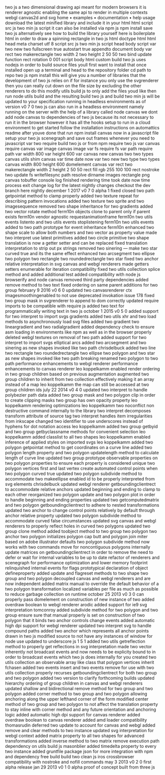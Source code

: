 two js a two dimensional drawing api meant for modern browsers it is renderer agnostic enabling the same api to render in multiple contexts webgl canvas2d and svg home • examples • documentation • help usage download the latest minified library and include it in your html html script src js two min js script it can also be installed via npm js npm install save two js alternatively see how to build the library yourself here is boilerplate html in order to draw a spinning rectangle in two js html doctype html html head meta charset utf 8 script src js two min js script head body script var two new two fullscreen true autostart true appendto document body var rect two makerectangle two width 2 two height 2 50 50 two bind update function rect rotation 0 001 script body html custom build two js uses nodejs in order to build source files youll first want to install that once installed open up a terminal and head to the repository folder cd path to repo two js npm install this will give you a number of libraries that the development of two js relies on if for instance you only use the svgrenderer then you can really cut down on the file size by excluding the other renderers to do this modify utils build js to only add the files youd like then run node utils build and the resulting build two js and build two min js will be updated to your specification running in headless environments as of version v0 7 0 two js can also run in a headless environment namely running on the server with the help of a library called node canvas we dont add node canvas to dependencies of two js because its not necessary to run it in the browser however it has all the hooks setup to run in a cloud environment to get started follow the installation instructions on automattics readme after youve done that run npm install canvas now in a javascript file setup your two js scenegraph and save out frames whenever you need to javascript var two require build two js or from npm require two js var canvas require canvas var image canvas image var fs require fs var path require path var width 800 var height 600 var canvas new canvas two two types canvas utils shim canvas var time date now var two new two type two types canvas width 800 height 600 domelement canvas var rect two makerectangle width 2 height 2 50 50 rect fill rgb 255 100 100 rect nostroke two update fs writefilesync path resolve dirname images rectangle png canvas tobuffer console log finished rendering time took date now time process exit change log for the latest nightly changes checkout the dev branch here nightly december 1 2017 v0 7 0 alpha 1 fixed closed two path getpointat method to clamp properly added two texture repeat for describing pattern invocations added two texture two sprite and two imagesequence removed two shape inheritance for two gradients added two vector rotate method ferm10n objects clone to parent only if parent exists ferm10n vendor agnostic requestanimationframe ferm10n two utils events listento and two utils events stoplistening ferm10n two utils events added to two path prototype for event inheritance ferm10n enhanced two shape scale to allow both numbers and two vector as property value made two interpret use latest primitives added two circle primitive two shape translation is now a getter setter and can be replaced fixed translation interpretation to strip out px strings removed two sinering — make two star curved true and its the same effect enhanced two arcsegment two ellipse two polygon two rectangle two roundedrectangle two star fixed two anchor relative interpretation in svg canvas and webgl renderers made getters setters enumerable for iteration compatibility fixed two utils collection splice method and added additional test added compatibility with node js browserify and node canvas removed third party dependencies added remove method to two text fixed ordering on same parent additions for two group february 9 2016 v0 6 0 updated two canvasrenderer ctx imagesmoothingenabled to not use deprecated invokation issue 178 fixed two group mask in svgrenderer to append to dom correctly updated require imports to be compatible with require js added two text for programmatically writing text in two js october 1 2015 v0 5 0 added support for two interpret to import svgs gradients added two utils xhr and two load methods to asynchronously load svg files added two gradient two lineargradient and two radialgradient added dependency check to ensure asm loading in environments like npm as well as in the browser properly deleted webgl textures on removal of two path added support for two interpret to import svgs elliptical arcs added two arcsegment and two sinering as new shapes invoked like two path chrisdelbuck added two line two rectangle two roundedrectangle two ellipse two polygon and two star as new shapes invoked like two path breaking renamed two polygon to two path performance enhancements to webgl renderer performance enhancements to canvas renderer leo koppelkamm enabled render ordering in two group children based on previous augmentation augmented two group children to inherit from two collection effectively making it an array instead of a map leo koppelkamm the map can still be accessed at two group children ids july 22 2014 v0 4 0 updated two interpret to handle polybezier path data added two group mask and two polygon clip in order to create clipping masks two group has own opacity property leo koppelkamm rendering optimizations leo koppelkamm two noconflict non destructive command internally to the library two interpret decomposes transform attribute of source tag two interpret handles item irregularities from inkscape changed two identifier to use underscores instead of hyphens for dot notation access leo koppelkamm added two group getbyid and two group getbyclassname methods for convenient selection leo koppelkamm added classlist to all two shapes leo koppelkamm enabled inference of applied styles on imported svgs leo koppelkamm added two polygon getpointat method to get coordinates on a curve line added two polygon length property and two polygon updatelength method to calculate length of curve line updated two group prototype observable properties on two polygon properties to ensure each property is considered unique two polygon vertices first and last vertex create automated control points when two polygon curved true updated two polygon subdivide method to accommodate two makeellipse enabled id to be properly interpreted from svg elements chrisdelbuck updated webgl renderer getboundingclientrect to accommodate relative anchors updated beginning and ending to clamp to each other reorganized two polygon update and two polygon plot in order to handle beginning and ending properties updated two getcomputedmatrix and two polygon getboundingclientrect to adhere to nested transformations updated two anchor to change control points relatively by default through anchor relative property updated two polygon subdivide method to accommodate curved false circumstances updated svg canvas and webgl renderers to properly reflect holes in curved two polygons updated two group clone method added toobject method to two group two polygon two anchor two polygon initializes polygon cap butt and polygon join miter based on adobe illustrator defaults two polygon subdivide method now works with two commands move for noncontiguous polygons internally update matrices on getboundingclientrect in order to remove the need to defer or wait for internal variables to be up to date refactor of renderers and scenegraph for performance optimization and lower memory footprint relinquished internal events for flags prototypical declaration of object defineproperty added update and flagreset methods to two shape two group and two polygon decoupled canvas and webgl renderers and are now independent added matrix manual to override the default behavior of a two polygon transformation localized variables per file as much as possible to reduce garbage collection on runtime october 25 2013 v0 3 0 can properly pass domelement on construction of new instance of two added overdraw boolean to webgl renderer arodic added support for ie9 svg interpretation tomconroy added subdivide method for two polygon and two group ensure sure that manual properly is set on construction of two polygon that it binds two anchor controls change events added automatic high dpi support for webgl renderer updated two interpret svg to handle compound paths added two anchor which represents all anchor points drawn in two js modified source to not have any instances of window for node use updated to underscore js 1 5 1 added two utils getreflection method to properly get reflections in svg interpretation made two vector inherently not broadcast events and now needs to be explicity bound to in order to broadcast events which two js does internally for you created two utils collection an observable array like class that polygon vertices inherit fchasen added two events insert and two events remove for use with two utils collection properly recurses getboundingclientrect for both two group and two polygon added two version to clarify forthcoming builds updated hierarchy ordering of group children in canvas and webgl renderers updated shallow and bidirectional remove method for two group and two polygon added corner method to two group and two polygon allowing anchoring along the upper lefthand corner of the form modified center method of two group and two polygon to not affect the translation property to stay inline with corner method and any future orientation and anchoring logic added automatic high dpi support for canvas renderer added overdraw boolean to canvas renderer added amd loader compatibility thomasrudin deferred two update to account for canvas and webgl added remove and clear methods to two instance updated svg interpretation for webgl context added matrix property to all two shapes for advanced transformations added inverse method to two matrix remove execution path dependency on utils build js masonblier added timedelta property to every two instance added gruntfile package json for more integration with npm and dependency free build build two clean js iros crossbrowser compatibility with nostroke and nofill commands may 3 2013 v0 2 0 first alpha release jan 29 2013 v0 1 0 alpha proof of concept built from three js